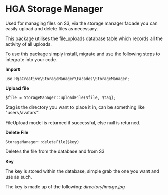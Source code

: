 # HGA Storage Manager

Used for managing files on S3, via the storage manager facade you can easily upload and delete files as necessary.

This package utilises the file_uploads database table which records all the activity of all uploads.

To use this package simply install, migrate and use the following steps to integrate into your code.

**Import**

    use HgaCreative\StorageManager\Facades\StorageManager;

**Upload file**

	$file = StorageManager::uploadFile($file, $tag);
$tag is the directory you want to place it in, can be something like "users/avatars".

FileUpload model is returned if successful, else null is returned.

**Delete File**

    StorageManager::deleteFile($key)
Deletes the file from the database and from S3

**Key**

The key is stored within the database, simple grab the one you want and use as such.

The key is made up of the following: *directory/image.jpg*
